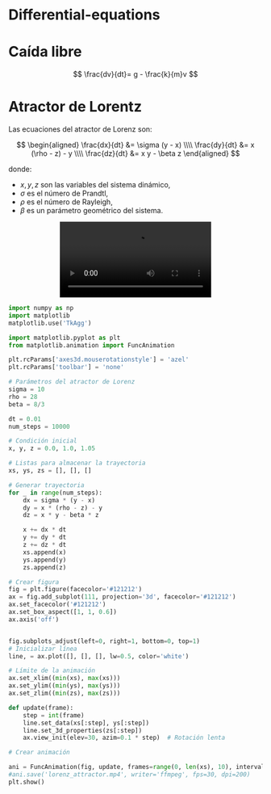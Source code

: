# Differential-equations

# Caída libre 

$$
\frac{dv}{dt}= g - \frac{k}{m}v
$$

# Atractor de Lorentz

Las ecuaciones del atractor de Lorenz son:

$$
\begin{aligned}
\frac{dx}{dt} &= \sigma (y - x) \\\\
\frac{dy}{dt} &= x (\rho - z) - y \\\\
\frac{dz}{dt} &= x y - \beta z
\end{aligned}
$$

donde:

- $x, y, z$ son las variables del sistema dinámico,
- $\sigma$ es el número de Prandtl,
- $\rho$ es el número de Rayleigh,
- $\beta$ es un parámetro geométrico del sistema.



<div align="center">
  <video src="https://github.com/user-attachments/assets/38017465-3e5c-4c61-a8b8-aac4087c6081" width="300" />
</div>


```python
import numpy as np
import matplotlib
matplotlib.use('TkAgg')

import matplotlib.pyplot as plt
from matplotlib.animation import FuncAnimation

plt.rcParams['axes3d.mouserotationstyle'] = 'azel'
plt.rcParams['toolbar'] = 'none'

# Parámetros del atractor de Lorenz
sigma = 10
rho = 28
beta = 8/3

dt = 0.01
num_steps = 10000

# Condición inicial
x, y, z = 0.0, 1.0, 1.05

# Listas para almacenar la trayectoria
xs, ys, zs = [], [], []

# Generar trayectoria
for _ in range(num_steps):
    dx = sigma * (y - x)
    dy = x * (rho - z) - y
    dz = x * y - beta * z

    x += dx * dt
    y += dy * dt
    z += dz * dt
    xs.append(x)
    ys.append(y)
    zs.append(z)

# Crear figura
fig = plt.figure(facecolor='#121212')
ax = fig.add_subplot(111, projection='3d', facecolor='#121212')
ax.set_facecolor('#121212')
ax.set_box_aspect([1, 1, 0.6])
ax.axis('off')


fig.subplots_adjust(left=0, right=1, bottom=0, top=1)
# Inicializar línea
line, = ax.plot([], [], [], lw=0.5, color='white')

# Límite de la animación
ax.set_xlim((min(xs), max(xs)))
ax.set_ylim((min(ys), max(ys)))
ax.set_zlim((min(zs), max(zs)))

def update(frame):
    step = int(frame)
    line.set_data(xs[:step], ys[:step])
    line.set_3d_properties(zs[:step])
    ax.view_init(elev=30, azim=0.1 * step)  # Rotación lenta

# Crear animación

ani = FuncAnimation(fig, update, frames=range(0, len(xs), 10), interval=30)
#ani.save('lorenz_attractor.mp4', writer='ffmpeg', fps=30, dpi=200)
plt.show()
```
